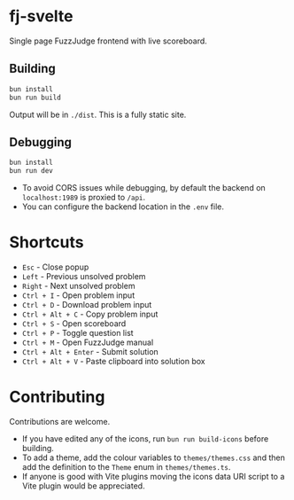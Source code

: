 # fj-svelte

Single page FuzzJudge frontend with live scoreboard.

## Building

```sh
bun install
bun run build
```
Output will be in `./dist`. This is a fully static site.

## Debugging

```sh
bun install
bun run dev
```
* To avoid CORS issues while debugging, by default the backend on `localhost:1989` is proxied to `/api`. 
* You can configure the backend location in the `.env` file.

# Shortcuts
* `Esc` - Close popup
* `Left` - Previous unsolved problem
* `Right` - Next unsolved problem
* `Ctrl + I` - Open problem input
* `Ctrl + D` - Download problem input
* `Ctrl + Alt + C` - Copy problem input
* `Ctrl + S` - Open scoreboard
* `Ctrl + P` - Toggle question list
* `Ctrl + M` - Open FuzzJudge manual
* `Ctrl + Alt + Enter` - Submit solution
* `Ctrl + Alt + V` - Paste clipboard into solution box

# Contributing
Contributions are welcome.
* If you have edited any of the icons, run `bun run build-icons` before building.
* To add a theme, add the colour variables to `themes/themes.css` and then add the definition to the `Theme` enum in `themes/themes.ts`.
* If anyone is good with Vite plugins moving the icons data URI script to a Vite plugin would be appreciated.
